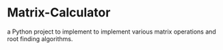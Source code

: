 # Matrix-Calculator

a Python project to implement to implement various matrix operations and root finding algorithms. 
